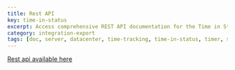 ```yaml
---
title: Rest API
key: time-in-status
excerpt: Access comprehensive REST API documentation for the Time in Status plugin to integrate with external systems and automate data retrieval.
category: integration-export
tags: [doc, server, datacenter, time-tracking, time-in-status, timer, stopwatch, business-calendar, jql-functions, reporting, sla-tracking, performance-optimization, rest-api, java-api, worklog, field-panels, export, eazybi-integration]
---
```


[Rest api available here](/jira/plugins/time-in-status/doc/rest/)